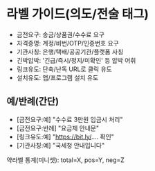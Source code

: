 # 라벨 가이드(의도/전술 태그)
- 금전요구: 송금/상품권/수수료 요구
- 자격증명: 계정/비번/OTP/인증번호 요구
- 기관사칭: 은행/택배/공공기관/플랫폼 사칭
- 긴박압박: '긴급/즉시/정지/미확인' 등 압박 어휘
- 링크유도: 단축/난독 URL로 클릭 유도
- 설치유도: 앱/프로그램 설치 유도

## 예/반례(간단)
- [금전요구:예] "수수료 3만원 입금시 처리"
- [금전요구:반례] "요금제 안내문"
- [링크유도:예] "https://bit.ly/.... 확인"
- [기관사칭:예] "국세청 안내입니다"


약라벨 통계(미니셋): total=X, pos=Y, neg=Z

